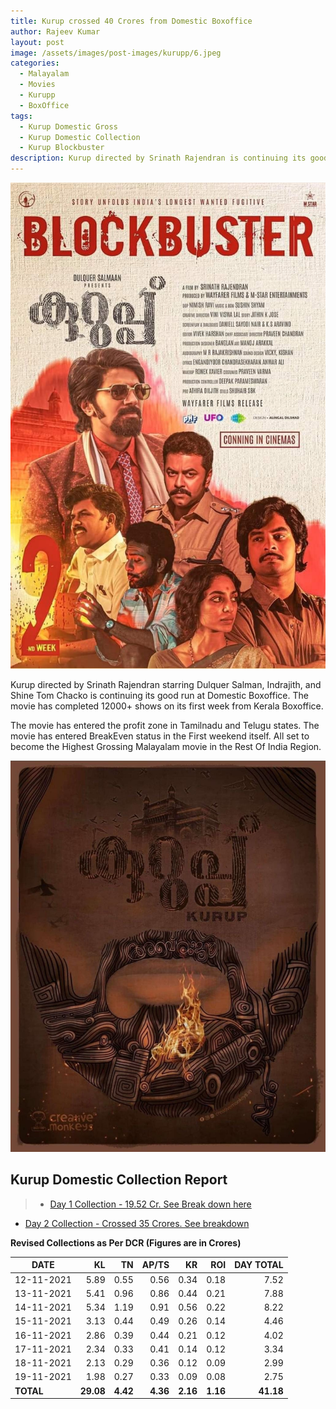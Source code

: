 ```yaml
---
title: Kurup crossed 40 Crores from Domestic Boxoffice
author: Rajeev Kumar
layout: post
image: /assets/images/post-images/kurupp/6.jpeg
categories:
  - Malayalam
  - Movies
  - Kurupp
  - BoxOffice
tags:
  - Kurup Domestic Gross
  - Kurup Domestic Collection
  - Kurup Blockbuster
description: Kurup directed by Srinath Rajendran is continuing its good run at Domestic Boxoffice. The movie has crossed a collection of 40 Croes in Domestic Box Office.
---
```

![Kurup poster 6](/assets/images/post-images/kurupp/6.jpeg)

Kurup directed by Srinath Rajendran starring Dulquer Salman, Indrajith, and Shine Tom Chacko is continuing its good run at Domestic Boxoffice. The movie has completed 12000+ shows on its first week from Kerala Boxoffice.

The movie has entered the profit zone in Tamilnadu and Telugu states. The movie has entered BreakEven status in the First weekend itself. All set to become the Highest Grossing Malayalam movie in the Rest Of India Region.

![Kurup poster 7](/assets/images/post-images/kurupp/7.jpeg)

## Kurup Domestic Collection Report

> - [Day 1 Collection - 19.52 Cr. See Break down here](/malayalam/movies/kurupp/2021/11/13/kurupp-breaks-several-records.html)
- [Day 2 Collection - Crossed 35 Crores. See breakdown](/kurupp-world-wide-grossed-35-crores/)


**Revised Collections as Per DCR (Figures are in Crores)**

|DATE|KL|TN|AP/TS|KR|ROI|DAY TOTAL|
|---|--:|--:|--:|--:|--:|--:|
|12-11-2021|5.89|0.55|0.56|0.34|0.18|7.52|
|13-11-2021|5.41|0.96|0.86|0.44|0.21|7.88|
|14-11-2021|5.34|1.19|0.91|0.56|0.22|8.22|
|15-11-2021|3.13|0.44|0.49|0.26|0.14|4.46|
|16-11-2021|2.86|0.39|0.44|0.21|0.12|4.02|
|17-11-2021|2.34|0.33|0.41|0.14|0.12|3.34|
|18-11-2021|2.13|0.29|0.36|0.12|0.09|2.99|
|19-11-2021|1.98|0.27|0.33|0.09|0.08|2.75|
|**TOTAL**|**29.08**|**4.42**|**4.36**|**2.16**|**1.16**|**41.18**|
